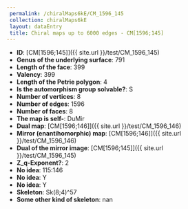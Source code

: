 ```yaml
--- 
 permalink: /chiralMaps6kE/CM_1596_145 
 collection: chiralMaps6kE
 layout: dataEntry
 title: Chiral maps up to 6000 edges - CM[1596;145]
---
```


- **ID**: [CM[1596;145]]({{ site.url }}/test/CM_1596_145)
- **Genus of the underlying surface**: 791
- **Length of the face**: 399
- **Valency**: 399
- **Length of the Petrie polygon**: 4
- **Is the automorphism group solvable?**: S
- **Number of vertices**: 8
- **Number of edges**: 1596
- **Number of faces**: 8
- **The map is self-**: DuMir
- **Dual map**: [CM[1596;146]]({{ site.url }}/test/CM_1596_146)
- **Mirror (enantihomorphic) map**: [CM[1596;146]]({{ site.url }}/test/CM_1596_146)
- **Dual of the mirror image**: [CM[1596;145]]({{ site.url }}/test/CM_1596_145)
- **Z_q-Exponent?**: 2
- **No idea**:  115:146
- **No idea**: Y
- **No idea**: Y
- **Skeleton**: Sk(8;4)^57
- **Some other kind of skeleton**: nan
